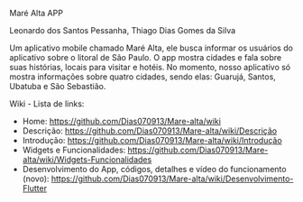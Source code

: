 Maré Alta APP

Leonardo dos Santos Pessanha, Thiago Dias Gomes da Silva

Um aplicativo mobile chamado Maré Alta, ele busca informar os usuários do aplicativo sobre o litoral de São Paulo. O app mostra cidades e fala sobre suas histórias, locais para visitar e hotéis. No momento, nosso aplicativo só mostra informações sobre quatro cidades, sendo elas: Guarujá, Santos, Ubatuba e São Sebastião.

Wiki - Lista de links:

  - Home: https://github.com/Dias070913/Mare-alta/wiki
  - Descrição: https://github.com/Dias070913/Mare-alta/wiki/Descrição
  - Introdução: https://github.com/Dias070913/Mare-alta/wiki/Introdução
  - Widgets e Funcionalidades: https://github.com/Dias070913/Mare-alta/wiki/Widgets-Funcionalidades
  - Desenvolvimento do App, códigos, detalhes e vídeo do funcionamento (novo): https://github.com/Dias070913/Mare-alta/wiki/Desenvolvimento-Flutter
